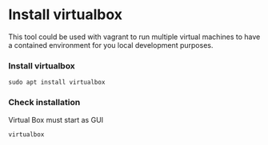 # Install virtualbox

This tool could be used with vagrant to run multiple virtual machines to have a contained environment for you local development purposes.


### Install virtualbox
```
sudo apt install virtualbox
```

### Check installation
Virtual Box must start as GUI
```
virtualbox
```



